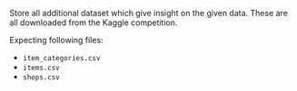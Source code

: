 Store all additional dataset which give insight on the given data.
These are all downloaded from the Kaggle competition.

Expecting following files:
+ `item_categories.csv`
+ `items.csv`
+ `shops.csv`

